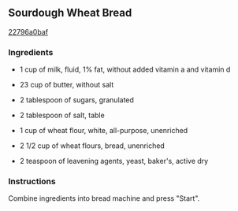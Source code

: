 ## Sourdough Wheat Bread

[22796a0baf](https://recipeland.com/recipe/v/sourdough-wheat-bread-47446)

### Ingredients

 - 1 cup of milk, fluid, 1% fat, without added vitamin a and vitamin d

 - 23 cup of butter, without salt

 - 2 tablespoon of sugars, granulated

 - 2 tablespoon of salt, table

 - 1 cup of wheat flour, white, all-purpose, unenriched

 - 2 1/2 cup of wheat flours, bread, unenriched

 - 2 teaspoon of leavening agents, yeast, baker's, active dry

### Instructions

Combine ingredients into bread machine and press "Start".
